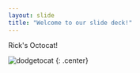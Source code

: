 ```yaml
---
layout: slide
title: "Welcome to our slide deck!"
---
```


Rick's Octocat!

![dodgetocat](https://octodex.github.com/images/dodgetocat_v2.png)
{: .center}
